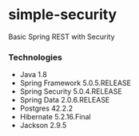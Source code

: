# simple-security
Basic Spring REST with Security

### Technologies

* Java 1.8
* Spring Framework 5.0.5.RELEASE
* Spring Security 5.0.4.RELEASE
* Spring Data 2.0.6.RELEASE
* Postgres 42.2.2
* Hibernate 5.2.16.Final
* Jackson 2.9.5
